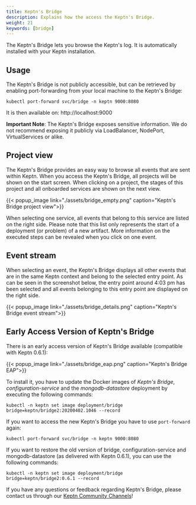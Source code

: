 ```yaml
---
title: Keptn's Bridge
description: Explains how the access the Keptn's Bridge.
weight: 21
keywords: [bridge]
---
```


The Keptn's Bridge lets you browse the Keptn's log. It is automatically installed with your Keptn installation.

## Usage

The Keptn's Bridge is not publicly accessible, but can be retrieved by enabling port-forwarding from your local machine to the Keptn's Bridge:

```console
kubectl port-forward svc/bridge -n keptn 9000:8080
```

It is then available on: http://localhost:9000

**Important Note**: The Keptn's Bridge exposes sensitive information. We do not recommend exposing it publicly via LoadBalancer, NodePort, VirtualServices or alike.

## Project view

The Keptn's Bridge provides an easy way to browse all events that are sent within Keptn. When you access the Keptn's Bridge, all projects will be shown on the start screen. When clicking on a project, the stages of this project and all onboarded services are shown on the next view.

  {{< popup_image
  link="./assets/bridge_empty.png"
  caption="Keptn's Bridge project view">}}

When selecting one service, all events that belong to this service are listed on the right side. Please note that this list only represents the start of a deployment (or problem) of a new artifact. More information on the executed steps can be revealed when you click on one event.

## Event stream

When selecting an event, the Keptn's Bridge displays all other events that are in the same Keptn context and belong to the selected entry point. As can be seen in the screenshot below, the entry point around 4:03 pm has been selected and all events belonging to this entry point are displayed on the right side.

  {{< popup_image
  link="./assets/bridge_details.png"
  caption="Keptn's Bridge event stream">}}


## Early Access Version of Keptn's Bridge

<!--
Right now there is no early access version of Keptn's Bridge available. You can upgrade to the latest version (0.6.1) by executing the following commands:

```console
kubectl -n keptn set image deployment/bridge bridge=keptn/bridge:0.6.1 --record
kubectl -n keptn set image deployment/configuration-service bridge=keptn/configuration-service:0.6.1 --record
kubectl -n keptn-datastore set image deployment/mongodb-datastore mongodb-datastore=keptn/mongodb-datastore:0.6.1 --record
```
-->


There is an early access version of Keptn's Bridge available (compatible with Keptn 0.6.1):

  {{< popup_image
  link="./assets/bridge_eap.png"
  caption="Keptn's Bridge EAP">}}

To install it, you have to update the Docker images of *Keptn's Bridge*, *configuration-service* and the *mongodb-datastore* deployment by executing the following commands:

```console
kubectl -n keptn set image deployment/bridge bridge=keptn/bridge2:20200402.1046 --record
```

If you want to access the new Keptn's Bridge you have to use `port-forward` again:

```console
kubectl port-forward svc/bridge -n keptn 9000:8080
```

If you want to restore the old version of bridge, configuration-service and mongodb-datastore (as delivered with Keptn 0.6.1), you can use the following commands:

```console
kubectl -n keptn set image deployment/bridge bridge=keptn/bridge2:0.6.1 --record
```


If you have any questions or feedback regarding Keptn's Bridge, please contact us through our [Keptn Community Channels](https://github.com/keptn/community)!
